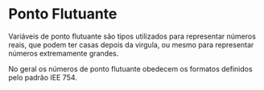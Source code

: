 # Ponto Flutuante
Variáveis de ponto flutuante são tipos utilizados para representar números reais, que podem ter casas depois da virgula, ou mesmo para representar números extremamente grandes.

No geral os números de ponto flutuante obedecem os formatos definidos pelo padrão IEE 754.